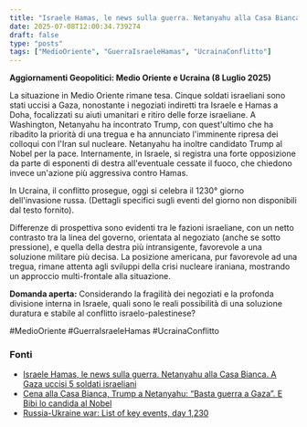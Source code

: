 ```yaml
---
title: "Israele Hamas, le news sulla guerra. Netanyahu alla Casa Bianca. A Gaza uccisi 5 soldati israeliani"
date: 2025-07-08T12:00:34.739274
draft: false
type: "posts"
tags: ["MedioOriente", "GuerraIsraeleHamas", "UcrainaConflitto"]
---
```


**Aggiornamenti Geopolitici: Medio Oriente e Ucraina (8 Luglio 2025)**

La situazione in Medio Oriente rimane tesa.  Cinque soldati israeliani sono stati uccisi a Gaza, nonostante i negoziati indiretti tra Israele e Hamas a Doha, focalizzati su aiuti umanitari e ritiro delle forze israeliane.  A Washington, Netanyahu ha incontrato Trump, con quest'ultimo che ha ribadito la priorità di una tregua e ha annunciato l'imminente ripresa dei colloqui con l'Iran sul nucleare.  Netanyahu ha inoltre candidato Trump al Nobel per la pace.  Internamente, in Israele,  si registra una forte opposizione da parte di esponenti di destra all'eventuale cessate il fuoco, che chiedono invece un'azione più aggressiva contro Hamas.

In Ucraina, il conflitto prosegue,  oggi si celebra il 1230° giorno dell'invasione russa. (Dettagli specifici sugli eventi del giorno non disponibili dal testo fornito).

Differenze di prospettiva sono evidenti tra le fazioni israeliane, con un netto contrasto tra la linea del governo, orientata al negoziato (anche se sotto pressione), e quella della destra più intransigente, favorevole a una soluzione militare più decisa. La posizione americana, pur favorevole ad una tregua, rimane  attenta agli sviluppi della crisi nucleare iraniana, mostrando un approccio multi-frontale alla situazione.

**Domanda aperta:** Considerando la fragilità dei negoziati e la profonda divisione interna in Israele, quali sono le reali possibilità di una soluzione duratura e stabile al conflitto israelo-palestinese?

#MedioOriente #GuerraIsraeleHamas #UcrainaConflitto


### Fonti
- [Israele Hamas, le news sulla guerra. Netanyahu alla Casa Bianca. A Gaza uccisi 5 soldati israeliani](https://www.repubblica.it/esteri/2025/07/08/diretta/israele_hamas_iran_guerra_news_oggi_diretta-424717319/)
- [Cena alla Casa Bianca, Trump a Netanyahu: “Basta guerra a Gaza”. E Bibi lo candida al Nobel](https://www.repubblica.it/esteri/2025/07/08/news/netanyahu_trump_witkoff_tregua_gaza-424717065/)
- [Russia-Ukraine war: List of key events, day 1,230](https://www.aljazeera.com/news/2025/7/8/russia-ukraine-war-list-of-key-events-day-1230?traffic_source=rss)

